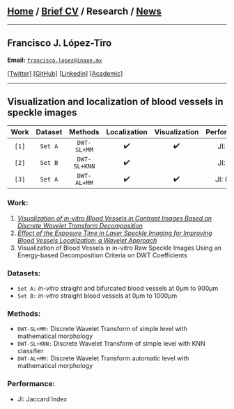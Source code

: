 
## [Home](/index) / [Brief CV](/brief_cv) / Research / [News](/news)

___

## Francisco J. López-Tiro 
**Email:** [`francisco.lopez@inaoe.mx`](mailto:francisco.lopez@inaoe.com?subject=%20Hello,%20Francisco)

[[Twitter]](https://twitter.com/Friscolt)
[[GitHub]](https://github.com/friscolt)
[[Linkedin]](https://www.linkedin.com/in/friscolt)
[[Academic]](https://scholar.google.es/citations?user=IlG06bYAAAAJ&hl=es)

---

## Visualization and localization of blood vessels in speckle images


| Work | Dataset |    Methods   | Localization | Visualization | Performance |
|:----:|:-------:|:------------:|:------------:|:-------------:|:-----------:|
|`[1]` | `Set A` | `DWT-SL+MM`  |       ✔️     |       ✔️      |   JI: 0.8   |
|`[2]` | `Set B` | `DWT-SL+KNN` |       ✔️     |               |   JI: 0.9   |
|`[3]` | `Set A` | `DWT-AL+MM`  |       ✔️     |       ✔️      |   JI: 0.10  |



### Work:

1. [*Visualization of in-vitro Blood Vessels in Contrast Images Based on Discrete Wavelet Transform Decomposition*](https://ieeexplore.ieee.org/document/8827144)
2. [*Effect of the Exposure Time in Laser Speckle Imaging for Improving Blood Vessels Localization: a Wavelet Approach*](https://ieeexplore.ieee.org/document/9129242/)
3. Visualization of Blood Vessels in in-vitro Raw Speckle Images Using an Energy-based Decomposition Criteria on DWT Coefficients

### Datasets:

*  `Set A:` *in-vitro* straight and bifurcated blood vessels at 0µm to 900µm
*  `Set B:` *in-vitro* straight blood vessels at 0µm to 1000µm


### Methods: 

* `DWT-SL+MM:` Discrete Wavelet Transform of simple level with mathematical morphology 
* `DWT-SL+KNN:` Discrete Wavelet Transform of simple level with KNN classifier
* `DWT-AL+MM:` Discrete Wavelet Transform automatic level with mathematical morphology 


### Performance:

* JI: Jaccard Index




